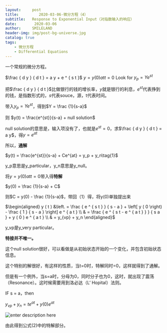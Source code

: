 ```yaml
---
layout:     post
title:         2020-03-06-微分方程（4）
subtitle:   Response to Exponential Input（对指数输入的响应）
date:        2020-03-06
author:     SMILELAND
header-img: img/post-bg-universe.jpg
catalog: true
tags:
    - 微分方程
    - Differential Equations
---
```


一个常规的微分方程。

$\frac { d y } { d t } = a y + e ^ { s t }$
$y = y(0) at t = 0$
Look for $y_p = Ye^{st}$

把$\frac { d y } { d t }$比做银行的钱的增长率，$y$就是银行的利息，$e ^ { s t }$代表挣到的钱，是指数形式的，$s$代表souce，源，t代表时间。

带入$y_p = Ye^{st}$，得到$Y = \frac {1}{s-a}$

则 $y(t) = \frac{e^{st}}{s-a} + null solution$

null solution的意思是，输入项没有了，也就是$e^{st} = 0$，求$\frac { d y } { d t } = a y$，得$y = e^{at}$

所以，**通解**

$y(t) = \frac{e^{st}}{s-a} + Ce^{at} = y_p + y_n\tag{1}$

y_p意思是y_particular，y_n意思是y_null。

将$y = y(0) at t = 0$带入得**特解**

$y(0) = \frac {1}{s-a} + C$

则$C = y(0) - \frac {1}{s-a}$，带回（1）得，将y(0)单独提出来

$\begin{aligned} y ( t ) &\left. = \frac { e ^ { s t } } { s - a } + \left[ y ( 0 \right) - \frac { 1 } { s - a } \right] e ^ { a t } \\ & = \frac { e ^ { s t - e ^ { a t } } } { s a } + y ( 0 ) e ^ { a t } \\ & =  y_{vp} + y_n \end{aligned}$

y_vp是y_very particular。

**特接并不唯一。**

这个null solution很好，可以看做是从初始状态开始的一个变化，并包含初始状态信息。

这个特别的解很好，有这样的性质，当t=0时，特解同时=0，这样就得到了通解。

但是有一个例外，当s=a时，分母为0，同时分子也为0，这时，就出现了震荡（Resonance）。这时候需要用到洛必达（L‘ Hopital）法则。

IF s = a，then

$y_{vp}+y_n = t e^{at} + y(0)e^{at}\tag{2}$

![enter description here](https://i.loli.net/2020/03/06/dEugJoqROXMfFyj.png)

由此得到公式(2)中的特解部分。